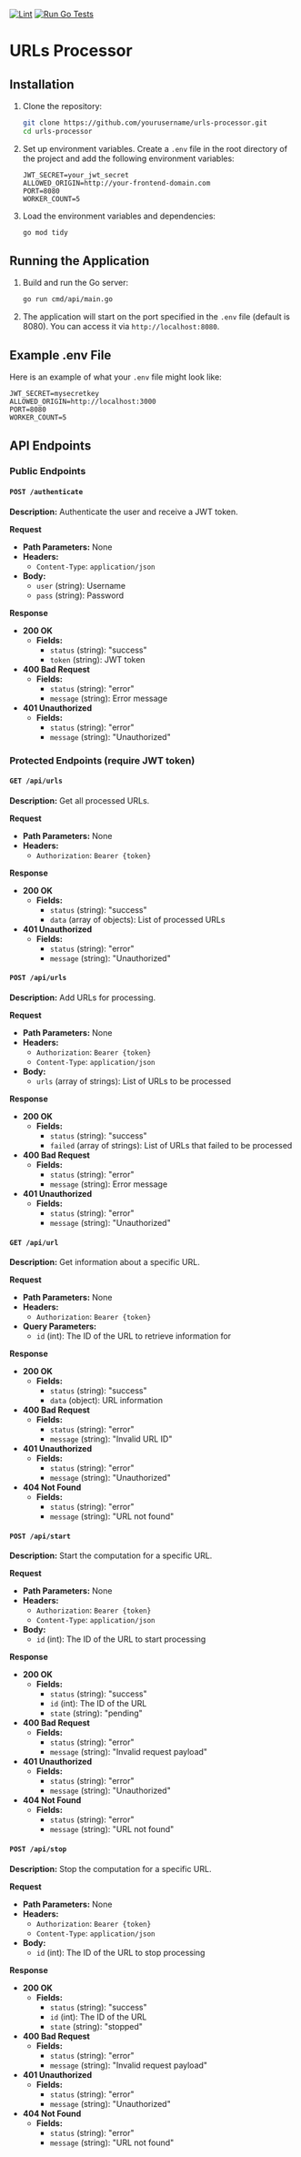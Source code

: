 [![Lint](https://github.com/ciriti/URLs-Processor-BE/actions/workflows/lint.yaml/badge.svg)](https://github.com/ciriti/URLs-Processor-BE/actions/workflows/lint.yaml)
[![Run Go Tests](https://github.com/ciriti/URLs-Processor-BE/actions/workflows/go-tests.yml/badge.svg)](https://github.com/ciriti/URLs-Processor-BE/actions/workflows/go-tests.yml)

# URLs Processor

## Installation

1. Clone the repository:

   ```sh
   git clone https://github.com/yourusername/urls-processor.git
   cd urls-processor
   ```

2. Set up environment variables. Create a `.env` file in the root directory of the project and add the following environment variables:

   ```env
   JWT_SECRET=your_jwt_secret
   ALLOWED_ORIGIN=http://your-frontend-domain.com
   PORT=8080
   WORKER_COUNT=5
   ```

3. Load the environment variables and dependencies:
   ```sh
   go mod tidy
   ```

## Running the Application

1. Build and run the Go server:

   ```sh
   go run cmd/api/main.go
   ```

2. The application will start on the port specified in the `.env` file (default is 8080). You can access it via `http://localhost:8080`.

## Example .env File

Here is an example of what your `.env` file might look like:

```env
JWT_SECRET=mysecretkey
ALLOWED_ORIGIN=http://localhost:3000
PORT=8080
WORKER_COUNT=5
```

## API Endpoints

### Public Endpoints

#### `POST /authenticate`

**Description:** Authenticate the user and receive a JWT token.

**Request**

- **Path Parameters:** None
- **Headers:**
  - `Content-Type`: `application/json`
- **Body:**
  - `user` (string): Username
  - `pass` (string): Password

**Response**

- **200 OK**
  - **Fields:**
    - `status` (string): "success"
    - `token` (string): JWT token
- **400 Bad Request**
  - **Fields:**
    - `status` (string): "error"
    - `message` (string): Error message
- **401 Unauthorized**
  - **Fields:**
    - `status` (string): "error"
    - `message` (string): "Unauthorized"

### Protected Endpoints (require JWT token)

#### `GET /api/urls`

**Description:** Get all processed URLs.

**Request**

- **Path Parameters:** None
- **Headers:**
  - `Authorization`: `Bearer {token}`

**Response**

- **200 OK**
  - **Fields:**
    - `status` (string): "success"
    - `data` (array of objects): List of processed URLs
- **401 Unauthorized**
  - **Fields:**
    - `status` (string): "error"
    - `message` (string): "Unauthorized"

#### `POST /api/urls`

**Description:** Add URLs for processing.

**Request**

- **Path Parameters:** None
- **Headers:**
  - `Authorization`: `Bearer {token}`
  - `Content-Type`: `application/json`
- **Body:**
  - `urls` (array of strings): List of URLs to be processed

**Response**

- **200 OK**
  - **Fields:**
    - `status` (string): "success"
    - `failed` (array of strings): List of URLs that failed to be processed
- **400 Bad Request**
  - **Fields:**
    - `status` (string): "error"
    - `message` (string): Error message
- **401 Unauthorized**
  - **Fields:**
    - `status` (string): "error"
    - `message` (string): "Unauthorized"

#### `GET /api/url`

**Description:** Get information about a specific URL.

**Request**

- **Path Parameters:** None
- **Headers:**
  - `Authorization`: `Bearer {token}`
- **Query Parameters:**
  - `id` (int): The ID of the URL to retrieve information for

**Response**

- **200 OK**
  - **Fields:**
    - `status` (string): "success"
    - `data` (object): URL information
- **400 Bad Request**
  - **Fields:**
    - `status` (string): "error"
    - `message` (string): "Invalid URL ID"
- **401 Unauthorized**
  - **Fields:**
    - `status` (string): "error"
    - `message` (string): "Unauthorized"
- **404 Not Found**
  - **Fields:**
    - `status` (string): "error"
    - `message` (string): "URL not found"

#### `POST /api/start`

**Description:** Start the computation for a specific URL.

**Request**

- **Path Parameters:** None
- **Headers:**
  - `Authorization`: `Bearer {token}`
  - `Content-Type`: `application/json`
- **Body:**
  - `id` (int): The ID of the URL to start processing

**Response**

- **200 OK**
  - **Fields:**
    - `status` (string): "success"
    - `id` (int): The ID of the URL
    - `state` (string): "pending"
- **400 Bad Request**
  - **Fields:**
    - `status` (string): "error"
    - `message` (string): "Invalid request payload"
- **401 Unauthorized**
  - **Fields:**
    - `status` (string): "error"
    - `message` (string): "Unauthorized"
- **404 Not Found**
  - **Fields:**
    - `status` (string): "error"
    - `message` (string): "URL not found"

#### `POST /api/stop`

**Description:** Stop the computation for a specific URL.

**Request**

- **Path Parameters:** None
- **Headers:**
  - `Authorization`: `Bearer {token}`
  - `Content-Type`: `application/json`
- **Body:**
  - `id` (int): The ID of the URL to stop processing

**Response**

- **200 OK**
  - **Fields:**
    - `status` (string): "success"
    - `id` (int): The ID of the URL
    - `state` (string): "stopped"
- **400 Bad Request**
  - **Fields:**
    - `status` (string): "error"
    - `message` (string): "Invalid request payload"
- **401 Unauthorized**
  - **Fields:**
    - `status` (string): "error"
    - `message` (string): "Unauthorized"
- **404 Not Found**
  - **Fields:**
    - `status` (string): "error"
    - `message` (string): "URL not found"
